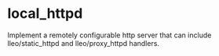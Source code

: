 # local_httpd
Implement a remotely configurable http server that can include lleo/static_httpd and lleo/proxy_httpd handlers.
